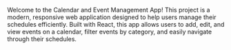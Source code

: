 Welcome to the Calendar and Event Management App! This project is a modern, responsive web application designed to help users manage their schedules efficiently. Built with React, this app allows users to add, edit, and view events on a calendar, filter events by category, and easily navigate through their schedules.
